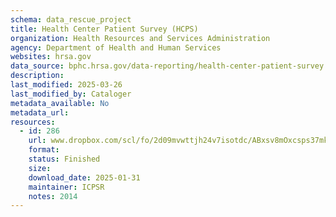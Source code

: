 ```yaml
---
schema: data_rescue_project 
title: Health Center Patient Survey (HCPS)
organization: Health Resources and Services Administration
agency: Department of Health and Human Services
websites: hrsa.gov
data_source: bphc.hrsa.gov/data-reporting/health-center-patient-survey
description: 
last_modified: 2025-03-26
last_modified_by: Cataloger
metadata_available: No
metadata_url: 
resources:
  - id: 286
    url: www.dropbox.com/scl/fo/2d09mvwttjh24v7isotdc/ABxsv8mOxcsps37mk1zAZeE?rlkey=p373rj194i2vb7lox3bevb4bq&dl=0
    format: 
    status: Finished
    size: 
    download_date: 2025-01-31
    maintainer: ICPSR
    notes: 2014
---
```

